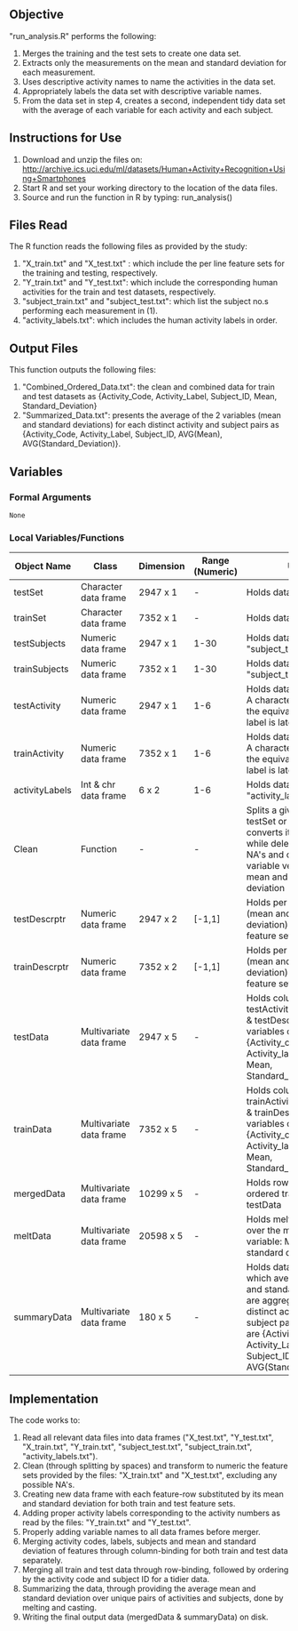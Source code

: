 ## Objective
"run_analysis.R" performs the following:
1. Merges the training and the test sets to create one data set.
2. Extracts only the measurements on the mean and standard deviation for each measurement.
3. Uses descriptive activity names to name the activities in the data set.
4. Appropriately labels the data set with descriptive variable names.
5. From the data set in step 4, creates a second, independent tidy data set with the average of each variable for each activity and each subject.

## Instructions for Use
1. Download and unzip the files on: http://archive.ics.uci.edu/ml/datasets/Human+Activity+Recognition+Using+Smartphones
2. Start R and set your working directory to the location of the data files.
3. Source and run the function in R by typing: run_analysis()

## Files Read
The R function reads the following files as provided by the study:
1. "X_train.txt" and "X_test.txt" : which include the per line feature sets for the training and testing, respectively.
2. "Y_train.txt" and "Y_test.txt": which include the corresponding human activities for the train and test datasets, respectively.
3. "subject_train.txt" and "subject_test.txt": which list the subject no.s performing each measurement in (1).
4. "activity_labels.txt": which includes the human activity labels in order.

## Output Files
This function outputs the following files:
1. "Combined_Ordered_Data.txt": the clean and combined data for train and test datasets as {Activity_Code, Activity_Label, Subject_ID, Mean, Standard_Deviation}
2. "Summarized_Data.txt": presents the average of the 2 variables (mean and standard deviations) for each distinct activity and subject pairs as {Activity_Code, Activity_Label, Subject_ID, AVG(Mean), AVG(Standard_Deviation)}.

## Variables
### Formal Arguments
    None
### Local Variables/Functions

| Object Name | Class | Dimension | Range (Numeric) | Usage                                                  |
|-------------|-------|-----------|-----------------|--------------------------------------------------------|
| testSet | Character data frame | 2947 x 1 | - | Holds data in "X_test.txt" |
| trainSet | Character data frame | 7352 x 1 | - | Holds data in "X_train.txt" |
| testSubjects | Numeric data frame | 2947 x 1 | 1-30 | Holds data in "subject_test.txt" |
| trainSubjects | Numeric data frame | 7352 x 1 | 1-30 | Holds data in "subject_train.txt" |
| testActivity | Numeric data frame | 2947 x 1 | 1-6 | Holds data in "Y_test.txt". A character variable with the equivalent activity label is later added to it |
| trainActivity | Numeric data frame | 7352 x 1 | 1-6 | Holds data in "Y_train.txt". A character variable with the equivalent activity label is later added to it |
| activityLabels | Int & chr data frame | 6 x 2 | 1-6 | Holds data in "activity_labels.txt" |
| Clean | Function | - | - | Splits a given row of testSet or trainSet, converts it to numeric while deleting possible NA's and outputs a 2 variable vector of its mean and standard deviation |
| testDescrptr | Numeric data frame | 2947 x 2 | [-1,1] | Holds per row descriptors (mean and standard deviation) of the test feature sets |
| trainDescrptr | Numeric data frame | 7352 x 2 | [-1,1] | Holds per row descriptors (mean and standard deviation) of the train feature sets |
| testData | Multivariate data frame | 2947 x 5 | - | Holds column-binded testActivity, testSubjects & testDescrptr with variables of {Activity_code, Activity_label, Subject_ID, Mean, Standard_deviation} |
| trainData | Multivariate data frame | 7352 x 5 | - | Holds column-binded trainActivity, trainSubjects & trainDescrptr with variables of {Activity_code, Activity_label, Subject_ID, Mean, Standard_deviation} |
| mergedData | Multivariate data frame | 10299 x 5 | - | Holds row-binded and ordered trainData & testData |
| meltData | Multivariate data frame | 20598 x 5 | - | Holds melted mergedData over the measure variable: Mean and standard deviation |
| summaryData | Multivariate data frame | 180 x 5 | - | Holds data summary, in which average of mean and standard deviation are aggregated across distinct activity and subject pairs. Variables are {Activity_Code, Activity_Label, Subject_ID, AVG(Mean), AVG(Standard_Deviation)} |


## Implementation
The code works to:
1. Read all relevant data files into data frames ("X_test.txt", "Y_test.txt", "X_train.txt", "Y_train.txt", "subject_test.txt", "subject_train.txt", "activity_labels.txt").
2. Clean (through splitting by spaces) and transform to numeric the feature sets provided by the files: "X_train.txt" and "X_test.txt", excluding any possible NA's.
3. Creating new data frame with each feature-row substituted by its mean and standard deviation for both train and test feature sets.
4. Adding proper activity labels corresponding to the activity numbers as read by the files: "Y_train.txt" and "Y_test.txt".
5. Properly adding variable names to all data frames before merger.
6. Merging activity codes, labels, subjects and mean and standard deviation of features through column-binding for both train and test data separately.
7. Merging all train and test data through row-binding, followed by ordering by the activity code and subject ID for a tidier data.
8. Summarizing the data, through providing the average mean and standard deviation over unique pairs of activities and subjects, done by melting and casting.
9. Writing the final output data (mergedData & summaryData) on disk.
